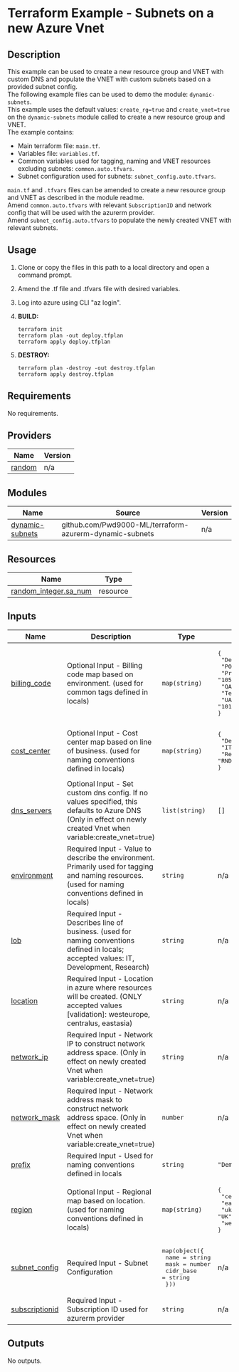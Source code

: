 # Terraform Example - Subnets on a new Azure Vnet

## Description

This example can be used to create a new resource group and VNET with custom DNS and populate the VNET with custom subnets based on a provided subnet config.  
The following example files can be used to demo the module: `dynamic-subnets`.  
This example uses the default values: `create_rg=true` and `create_vnet=true` on the `dynamic-subnets` module called to create a new resource group and VNET.  
The example contains:  

- Main terraform file: `main.tf`.
- Variables file: `variables.tf`.
- Common variables used for tagging, naming and VNET resources excluding subnets: `common.auto.tfvars`.
- Subnet configuration used for subnets: `subnet_config.auto.tfvars`.

`main.tf` and `.tfvars` files can be amended to create a new resource group and VNET as described in the module readme.  
Amend `common.auto.tfvars` with relevant `SubscriptionID` and network config that will be used with the azurerm provider.  
Amend `subnet_config.auto.tfvars` to populate the newly created VNET with relevant subnets.  

## Usage

1. Clone or copy the files in this path to a local directory and open a command prompt.
2. Amend the .tf file and .tfvars file with desired variables.
3. Log into azure using CLI "az login".
4. **BUILD:**

    ```HCL
    terraform init
    terraform plan -out deploy.tfplan
    terraform apply deploy.tfplan
    ```

5. **DESTROY:**

    ```HCL
    terraform plan -destroy -out destroy.tfplan
    terraform apply destroy.tfplan
    ```

<!-- BEGIN_TF_DOCS -->
## Requirements

No requirements.

## Providers

| Name | Version |
|------|---------|
| <a name="provider_random"></a> [random](#provider\_random) | n/a |

## Modules

| Name | Source | Version |
|------|--------|---------|
| <a name="module_dynamic-subnets"></a> [dynamic-subnets](#module\_dynamic-subnets) | github.com/Pwd9000-ML/terraform-azurerm-dynamic-subnets | n/a |

## Resources

| Name | Type |
|------|------|
| [random_integer.sa_num](https://registry.terraform.io/providers/hashicorp/random/latest/docs/resources/integer) | resource |

## Inputs

| Name | Description | Type | Default | Required |
|------|-------------|------|---------|:--------:|
| <a name="input_billing_code"></a> [billing\_code](#input\_billing\_code) | Optional Input - Billing code map based on environment. (used for common tags defined in locals) | `map(string)` | <pre>{<br>  "Development": "100",<br>  "POC": "103",<br>  "Production": "105",<br>  "QA": "102",<br>  "Testing": "104",<br>  "UAT": "101"<br>}</pre> | no |
| <a name="input_cost_center"></a> [cost\_center](#input\_cost\_center) | Optional Input - Cost center map based on line of business. (used for naming conventions defined in locals) | `map(string)` | <pre>{<br>  "Development": "DEV",<br>  "IT": "IT",<br>  "Research": "RND"<br>}</pre> | no |
| <a name="input_dns_servers"></a> [dns\_servers](#input\_dns\_servers) | Optional Input - Set custom dns config. If no values specified, this defaults to Azure DNS (Only in effect on newly created Vnet when variable:create\_vnet=true) | `list(string)` | `[]` | no |
| <a name="input_environment"></a> [environment](#input\_environment) | Required Input - Value to describe the environment. Primarily used for tagging and naming resources. (used for naming conventions defined in locals) | `string` | n/a | yes |
| <a name="input_lob"></a> [lob](#input\_lob) | Required Input - Describes line of business. (used for naming conventions defined in locals; accepted values: IT, Development, Research) | `string` | n/a | yes |
| <a name="input_location"></a> [location](#input\_location) | Required Input - Location in azure where resources will be created. (ONLY accepted values [validation]: westeurope, centralus, eastasia) | `string` | n/a | yes |
| <a name="input_network_ip"></a> [network\_ip](#input\_network\_ip) | Required Input - Network IP to construct network address space. (Only in effect on newly created Vnet when variable:create\_vnet=true) | `string` | n/a | yes |
| <a name="input_network_mask"></a> [network\_mask](#input\_network\_mask) | Required Input - Network address mask to construct network address space. (Only in effect on newly created Vnet when variable:create\_vnet=true) | `number` | n/a | yes |
| <a name="input_prefix"></a> [prefix](#input\_prefix) | Required Input - Used for naming conventions defined in locals | `string` | `"Demo"` | no |
| <a name="input_region"></a> [region](#input\_region) | Optional Input - Regional map based on location. (used for naming conventions defined in locals) | `map(string)` | <pre>{<br>  "centralus": "NA",<br>  "eastasia": "APAC",<br>  "uksouth": "UK",<br>  "westeurope": "EMEA"<br>}</pre> | no |
| <a name="input_subnet_config"></a> [subnet\_config](#input\_subnet\_config) | Required Input - Subnet Configuration | <pre>map(object({<br>    name      = string<br>    mask      = number<br>    cidr_base = string<br>  }))</pre> | n/a | yes |
| <a name="input_subscriptionid"></a> [subscriptionid](#input\_subscriptionid) | Required Input - Subscription ID used for azurerm provider | `string` | n/a | yes |

## Outputs

No outputs.
<!-- END_TF_DOCS -->